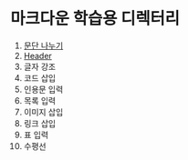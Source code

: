 # 마크다운 학습용 디렉터리

  1.  [문단 나누기](https://github.com/Nighthom/Files/blob/main/Study/MarkDown/%EB%AC%B8%EB%8B%A8%20%EB%82%98%EB%88%84%EA%B8%B0.md)
  2.  [Header](https://github.com/Nighthom/Files/blob/main/Study/MarkDown/Header.md)
  3.  글자 강조
  4.  코드 삽입
  5.  인용문 입력
  6.  목록 입력
  7.  이미지 삽입
  8.  링크 삽입
  9.  표 입력
  10. 수평선
